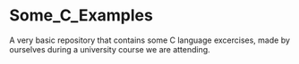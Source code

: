 # Some_C_Examples
A very basic repository that contains some C language excercises, made by ourselves during a university course we are attending.
